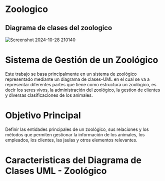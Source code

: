 # Zoologico
## Diagrama de clases del zoologico
![Screenshot 2024-10-28 210140](https://github.com/user-attachments/assets/4659dfcf-e165-467d-a76d-e7de80309f26)
# Sistema de Gestión de un Zoológico
Este trabajo se basa principalmente en un sistema de zoológico representado mediante un diagrama de clases-UML en el cual se va a representar diferentes partes que tiene como estructura un zoológico, es decir los seres vivos, la administración del zoológico, la gestion de clientes y diversas clasificaciones de los animales.
# Objetivo Principal
Definir las entidades principales de un zoológico, sus relaciones y los métodos que permiten gestionar la información de los animales, los empleados, los clientes, las jaulas y otros elementos relevantes.
# Caracteristicas del Diagrama de Clases UML - Zoológico
